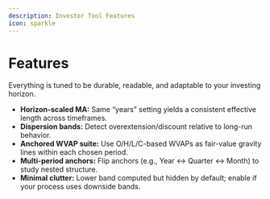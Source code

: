 ```yaml
---
description: Investor Tool Features
icon: sparkle
---
```


# Features

Everything is tuned to be durable, readable, and adaptable to your investing horizon.

* **Horizon-scaled MA:** Same “years” setting yields a consistent effective length across timeframes.
* **Dispersion bands:** Detect overextension/discount relative to long-run behavior.
* **Anchored WVAP suite:** Use O/H/L/C-based WVAPs as fair-value gravity lines within each chosen period.
* **Multi-period anchors:** Flip anchors (e.g., Year ↔ Quarter ↔ Month) to study nested structure.
* **Minimal clutter:** Lower band computed but hidden by default; enable if your process uses downside bands.
